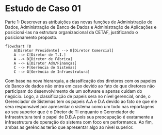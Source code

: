 # Estudo de Caso 01

Parte 1: Descrever as atribuições das novas funções de Administração de Dados,
Administração de Banco de Dados e Administração de Aplicações e posicioná-las
na estrutura organizacional da CETAF, justificando o posicionamento proposto.

```mermaid
flowchart TD
    A[Diretor Presidente] --> B[Diretor Comercial]
    A --> C[Diretor de T.I.]
    A --> D[Diretor de Fábrica]
    A --> E[Diretor Adm/Finanças]
    C --> F[Gerência de Sistemas]
    C --> G[Gerência de Infraestrutura]
```

Com base na nova hierarquia, a classificação dos diretores com os papeies de Banco de dados não entra em caso devido ao fato de que diretores não 
participam do desenvolvimento de um software e apenas cuidam do negócio. Logo, a classificação de papeis sera no nível gerencial, onde, o Gerenciador 
de Sistemas tem os papeis A.A e D.A devido ao fato de que ele sera responsável por apresentar o sistema como um todo nas reportagens ao seu superior 
que é o Diretor de TI enquanto o Gerenciador de Infraestrutura terá o papel de D.B.A pois sua preocupação é exatamente a infraestrutura de operação do 
sistema com foco em performance. Ao fim, ambas as gerências terão que apresentar algo ao nivel superior.
